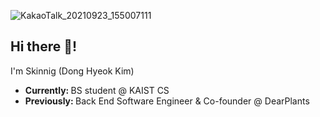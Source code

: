 ![KakaoTalk_20210923_155007111](https://user-images.githubusercontent.com/48252546/134465305-7277d479-fd1b-45e5-85f4-454630bfc092.jpg)

<h2>Hi there 👋!</h2>

I'm Skinnig (Dong Hyeok Kim)
- <b>Currently: </b> BS student @ KAIST CS 
- <b>Previously: </b> Back End Software Engineer & Co-founder @ DearPlants

<!--
**kimdh98/kimdh98** is a ✨ _special_ ✨ repository because its `README.md` (this file) appears on your GitHub profile.

Here are some ideas to get you started:

- 🔭 I’m currently working on ...
- 🌱 I’m currently learning ...
- 👯 I’m looking to collaborate on ...
- 🤔 I’m looking for help with ...
- 💬 Ask me about ...
- 📫 How to reach me: ...
- 😄 Pronouns: ...
- ⚡ Fun fact: ...
-->
